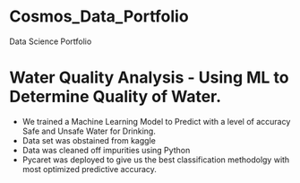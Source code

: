 # Cosmos_Data_Portfolio
Data Science Portfolio

# Water Quality Analysis - Using ML to Determine Quality of Water. 
* We trained a Machine Learning Model to Predict with a level of accuracy Safe and Unsafe Water for Drinking.
* Data set was obstained from kaggle
* Data was cleaned off impurities using Python
* Pycaret was deployed to give us the best classification methodolgy with most optimized predictive accuracy.
